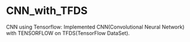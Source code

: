 # CNN_with_TFDS
CNN using Tensorflow: Implemented CNN(Convolutional Neural Network) with TENSORFLOW on TFDS(TensorFlow DataSet).
